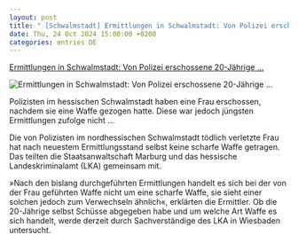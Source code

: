 ```yaml
---
layout: post
title: " [Schwalmstadt] Ermittlungen in Schwalmstadt: Von Polizei erschossene 20-Jährige ..."
date: Thu, 24 Oct 2024 15:00:00 +0200
categories: entries DE
---
```

[Ermittlungen in Schwalmstadt: Von Polizei erschossene 20-Jährige ...](https://www.spiegel.de/panorama/justiz/schwalmstadt-von-polizei-erschossene-20-jaehrige-trug-keine-scharfe-waffe-a-161a6cce-dd38-40f9-be11-d321fcc92dfe)

![Ermittlungen in Schwalmstadt: Von Polizei erschossene 20-Jährige ...](https://cdn.prod.www.spiegel.de/images/a2995886-0a7a-4999-adcc-09d863ad77bf_w1200_r1.778_fpx40_fpy43.jpg)

Polizisten im hessischen Schwalmstadt haben eine Frau erschossen, nachdem sie eine Waffe gezogen hatte. Diese war jedoch jüngsten Ermittlungen zufolge nicht ...

Die von Polizisten im nordhessischen Schwalmstadt tödlich verletzte Frau hat nach neuestem Ermittlungsstand selbst keine scharfe Waffe getragen. Das teilten die Staatsanwaltschaft Marburg und das hessische Landeskriminalamt (LKA) gemeinsam mit.

»Nach den bislang durchgeführten Ermittlungen handelt es sich bei der von der Frau geführten Waffe nicht um eine scharfe Waffe, sie sieht einer solchen jedoch zum Verwechseln ähnlich«, erklärten die Ermittler. Ob die 20-Jährige selbst Schüsse abgegeben habe und um welche Art Waffe es sich handelt, werde derzeit durch Sachverständige des LKA in Wiesbaden untersucht.

